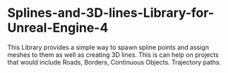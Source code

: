 # Splines-and-3D-lines-Library-for-Unreal-Engine-4
This Library provides a simple way to spawn spline points and assign meshes to them as well as creating 3D lines. This is can help on projects that would include Roads, Borders, Continuous Objects. Trajectory paths.
